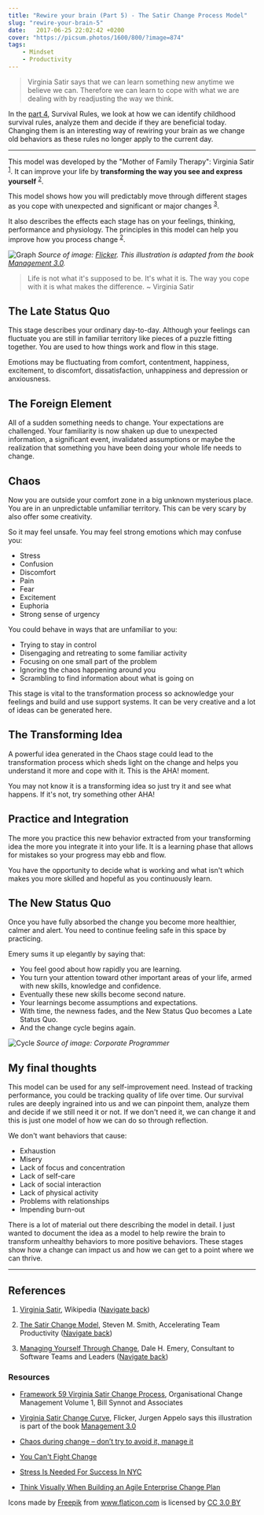 ```yaml
---
title: "Rewire your brain (Part 5) - The Satir Change Process Model"
slug: "rewire-your-brain-5"
date:   2017-06-25 22:02:42 +0200
cover: "https://picsum.photos/1600/800/?image=874"
tags:
    - Mindset
    - Productivity
---
```


> Virginia Satir says that we can learn something new anytime we believe we can.
> Therefore we can learn to cope with what we are dealing with by readjusting the way
> we think.

In the [part 4](/blog/rewire-your-brain-4/), Survival Rules, we look at how we can identify childhood
survival rules, analyze them and decide if they are beneficial today.
Changing them is an interesting way of rewiring your brain as we change
old behaviors as these rules no longer apply to the current day.

* * *

This model was developed by the "Mother of Family Therapy": Virginia Satir
<sup id="footnote-1">[1](#footnote-1-ref)</sup>. It can improve your life
by **transforming the way you see and express yourself**
<sup id="footnote-2">[2](#footnote-2-ref)</sup>.

This model shows how you will predictably move through different stages
as you cope with unexpected and significant or major changes
<sup id="footnote-3">[3](#footnote-3-ref)</sup>.

It also describes the effects each stage has on your feelings, thinking,
performance and physiology. The principles in this model can help you
improve how you process change <sup id="footnote-2">[2](#footnote-2-ref)</sup>.

![Graph](./satir-change-graph.png "Virginia Satir Change Curve")
_Source of image: [Flicker](https://www.flickr.com/photos/jurgenappelo/5201852636). This illustration is adapted from the book [Management 3.0](http://www.management30.com)._

> Life is not what it's supposed to be. It's what it is.
> The way you cope with it is what makes the difference. ~ Virginia Satir

## The Late Status Quo

This stage describes your ordinary day-to-day. Although your feelings can
fluctuate you are still in familiar territory like pieces of a puzzle fitting
together. You are used to how things work and flow in this stage.

Emotions may be fluctuating from comfort, contentment, happiness, excitement,
to discomfort, dissatisfaction, unhappiness and depression or anxiousness.

## The Foreign Element

All of a sudden something needs to change. Your expectations are challenged.
Your familiarity is now shaken up due to unexpected information, a
significant event, invalidated assumptions or maybe the realization that
something you have been doing your whole life needs to change.

## Chaos

Now you are outside your comfort zone in a big unknown mysterious place. You
are in an unpredictable unfamiliar territory. This can be very scary by
also offer some creativity.

So it may feel unsafe. You may feel strong emotions which may confuse you:

-   Stress
-   Confusion
-   Discomfort
-   Pain
-   Fear
-   Excitement
-   Euphoria
-   Strong sense of urgency

You could behave in ways that are unfamiliar to you:

-   Trying to stay in control
-   Disengaging and retreating to some familiar activity
-   Focusing on one small part of the problem
-   Ignoring the chaos happening around you
-   Scrambling to find information about what is going on

This stage is vital to the transformation process so acknowledge your feelings
and build and use support systems. It can be very creative and a lot of ideas
can be generated here.

## The Transforming Idea

A powerful idea generated in the Chaos stage could lead to the transformation
process which sheds light on the change and helps you understand it more
and cope with it. This is the AHA! moment.

You may not know it is a transforming idea so just try it and see what happens.
If it's not, try something other AHA!

## Practice and Integration

The more you practice this new behavior extracted from your transforming idea
the more you integrate it into your life. It is a learning phase that allows for
mistakes so your progress may ebb and flow.

You have the opportunity to decide what is working and what isn't which makes
you more skilled and hopeful as you continuously learn.

## The New Status Quo

Once you have fully absorbed the change you become more healthier, calmer and
alert. You need to continue feeling safe in this space by practicing.

Emery sums it up elegantly by saying that:

-   You feel good about how rapidly you are learning.
-   You turn your attention toward other important areas of your life, armed with
    new skills, knowledge and confidence.
-   Eventually these new skills become second nature.
-   Your learnings become assumptions and expectations.
-   With time, the newness fades, and the New Status Quo becomes a Late Status Quo.
-   And the change cycle begins again.

![Cycle](./satir-change-model-cycle.png "The Satir Change Process Model Cycle")
_Source of image: Corporate Programmer_

## My final thoughts

This model can be used for any self-improvement need. Instead of tracking performance,
you could be tracking quality of life over time. Our survival rules are deeply
ingrained into us and we can pinpoint them, analyze them and decide if we still
need it or not. If we don't need it, we can change it and this is just one model
of how we can do so through reflection.

We don't want behaviors that cause:

-   Exhaustion
-   Misery
-   Lack of focus and concentration
-   Lack of self-care
-   Lack of social interaction
-   Lack of physical activity
-   Problems with relationships
-   Impending burn-out

There is a lot of material out there describing the model in detail. I just
wanted to document the idea as a model to help rewire the brain to transform  unhealthy behaviors to more positive behaviors. These stages show how a change
can impact us and how we can get to a point where we can thrive.

* * *

## References

1.  <a id="footnote-1-ref"></a>[Virginia Satir](https://en.wikipedia.org/wiki/Virginia_Satir), Wikipedia ([Navigate back](#footnote-1))

2.  <a id="footnote-2-ref"></a>[The Satir Change Model](http://stevenmsmith.com/ar-satir-change-model/),
    Steven M. Smith, Accelerating Team Productivity ([Navigate back](#footnote-2))

3.  <a id="footnote-3-ref"></a>[Managing Yourself Through Change](http://dhemery.com/articles/managing_yourself_through_change/),
    Dale H. Emery, Consultant to Software Teams and Leaders ([Navigate back](#footnote-3))

### Resources

-   [Framework 59 Virginia Satir Change Process](http://www.billsynnotandassociates.com.au/kb/257-framework-59-virginia-satir-change-process.html),
    Organisational Change Management Volume 1, Bill Synnot and Associates

-   [Virginia Satir Change Curve](https://www.flickr.com/photos/jurgenappelo/5201852636),
    Flicker, Jurgen Appelo says this illustration is part of the book [Management 3.0](http://www.management30.com)

-   [Chaos during change – don’t try to avoid it, manage it](http://10minutehr.com/2013/11/11/chaos-in-the-organisational-change-process-dont-try-to-avoid-it-manage-it/)

-   [You Can't Fight Change](https://www.stickyminds.com/article/you-cant-fight-change)

-   [Stress Is Needed For Success In NYC](http://www.hypnosisrapport.com/stress-is-needed-for-success-in-nyc/)

-   [Think Visually When Building an Agile Enterprise Change Plan](http://agileconsulting.blogspot.co.za/)

<div>Icons made by <a href="http://www.freepik.com" title="Freepik">Freepik</a> from <a href="http://www.flaticon.com" title="Flaticon">www.flaticon.com</a> is licensed by <a href="http://creativecommons.org/licenses/by/3.0/" title="Creative Commons BY 3.0" target="\_blank">CC 3.0 BY</a></div>

[satir-change-graph]: /images/rewire-your-brain-5/satir-change-graph.png "Virginia Satir Change Curve"

[late-status-quo]: /images/rewire-your-brain-5/late-status-quo.png "The Late Status Quo"

[foreign-element]: /images/rewire-your-brain-5/foreign-element.png "The Foreign Element"

[chaos]: /images/rewire-your-brain-5/chaos.png "The Stage of Chaos"

[transforming-idea]: /images/rewire-your-brain-5/transforming-idea.png "The Transforming Idea"

[practice]: /images/rewire-your-brain-5/practice.png "Practice & Integration"

[new-status-quo]: /images/rewire-your-brain-5/new-status-quo.png "The New Status Quo"

[satir-change-model-cycle]: /images/rewire-your-brain-5/satir-change-model-cycle.png "Virginia Satir Change Curve"
